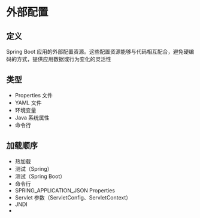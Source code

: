 # 外部配置

## 定义

Spring Boot 应用的外部配置资源。这些配置资源能够与代码相互配合，避免硬编码的方式，提供应用数据或行为变化的灵活性



## 类型

* Properties 文件
* YAML 文件
* 环境变量
* Java 系统属性
* 命令行



## 加载顺序

* 热加载
* 测试（Spring）
* 测试（Spring Boot）
* 命令行
* SPRING_APPLICATION_JSON Properties
* Servlet 参数（ServletConfig、ServletContext）
* JNDI
* 